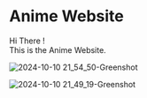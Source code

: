 # Anime Website

Hi There !   
This is the Anime Website.

![2024-10-10 21_54_50-Greenshot](https://github.com/user-attachments/assets/e3f6c6ac-4a5f-4a8d-91bd-3696c1354c23)


![2024-10-10 21_49_19-Greenshot](https://github.com/user-attachments/assets/22d9059c-19d0-4df9-ba0d-9b5459ca9bf7)




